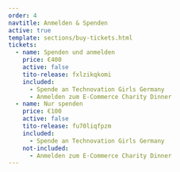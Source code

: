 ```yaml
---
order: 4
navtitle: Anmelden & Spenden
active: true
template: sections/buy-tickets.html
tickets:
  - name: Spenden und anmelden
    price: €400
    active: false
    tito-release: fxlzikqkomi
    included:
      - Spende an Technovation Girls Germany 
      - Anmelden zum E-Commerce Charity Dinner
  - name: Nur spenden
    price: €100
    active: false
    tito-release: fu70liqfpzm
    included:
      - Spende an Technovation Girls Germany 
    not-included:
      - Anmelden zum E-Commerce Charity Dinner
---
```

